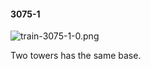 #### 3075-1
![train-3075-1-0.png](https://github.com/lil-lab/nlvr/raw/master/nlvr/train/images/11/train-3075-1-0.png "train-3075-1-0.png")

Two towers has the same base.